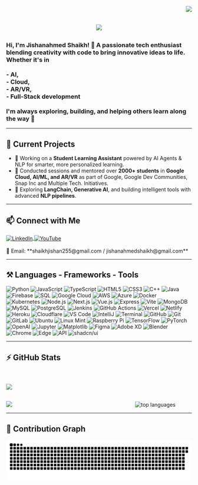 <img align="right" src="https://visitor-badge.laobi.icu/badge?page_id=jishanahmed-shaikh" />

<h1 align="center">
    <img src="https://readme-typing-svg.herokuapp.com?font=Fira+Code&weight=600&size=32&pause=1000&width=435&lines=I'm+Jishanahmed+Shaikh!" />
</h1>

<h3 align="left">
Hi, I'm Jishanahmed Shaikh! 👋  
A passionate tech enthusiast blending creativity with code to bring innovative ideas to life.  
Whether it's in
<br>
<br>
- AI,
<br>
- Cloud,
<br>
- AR/VR,
<br>
- Full-Stack development
<br>
<br>
I'm always exploring, building, and helping others learn along the way 🚀
</h3>

---

## 🔭 Current Projects
- 🚀 Working on a **Student Learning Assistant** powered by AI Agents & NLP for smarter, more personalized learning.
- 🧠 Conducted sessions and mentored over **2000+ students** in **Google Cloud, AI/ML, and AR/VR** as part of Google, Google Dev Communities, Snap Inc and Multiple Tech. Initiatives.
- 🧪 Exploring **LangChain, Generative AI**, and building intelligent tools with advanced **NLP pipelines**.

---

## 📫 Connect with Me

<a href="https://www.linkedin.com/in/jishanahmedshaikh" target="blank">
  <img align="center" src="https://raw.githubusercontent.com/rahuldkjain/github-profile-readme-generator/master/src/images/icons/Social/linked-in-alt.svg" alt="LinkedIn" height="30" width="40" />
</a>

<a href="https://www.youtube.com/@jishanahmedarshaikh" target="blank">
  <img align="center" src="https://raw.githubusercontent.com/rahuldkjain/github-profile-readme-generator/master/src/images/icons/Social/youtube.svg" alt="YouTube" height="30" width="40" />
</a>  
<br/>
<br>
📧 Email: **shaikhjishan255@gmail.com / jishanahmedshaikh@gmail.com**

---

## ⚒️ Languages - Frameworks - Tools

<p align="left">
  <!-- Programming Languages -->
  <img src="https://img.icons8.com/color/48/000000/python.png" title="Python"/>
  <img src="https://img.icons8.com/color/48/000000/javascript--v1.png" title="JavaScript"/>
  <img src="https://img.icons8.com/color/48/000000/typescript.png" title="TypeScript"/>
  <img src="https://img.icons8.com/color/48/000000/html-5--v1.png" title="HTML5"/>
  <img src="https://img.icons8.com/color/48/000000/css3.png" title="CSS3"/>
  <img src="https://img.icons8.com/color/48/000000/c-plus-plus-logo.png" title="C++"/>
  <img src="https://img.icons8.com/color/48/000000/java-coffee-cup-logo.png" title="Java"/>

  <!-- Cloud / Database -->
  <img src="https://img.icons8.com/color/48/000000/firebase.png" title="Firebase"/>
  <img src="https://img.icons8.com/external-flat-juicy-fish/48/external-sql-coding-and-development-flat-flat-juicy-fish.png" title="SQL"/>
  <img src="https://img.icons8.com/color/48/000000/google-cloud.png" title="Google Cloud"/>
  <img src="https://img.icons8.com/color/48/000000/amazon-web-services.png" title="AWS"/>
  <img src="https://img.icons8.com/color/48/000000/microsoft-azure.png" title="Azure"/>
  <img src="https://img.icons8.com/color/48/000000/docker.png" title="Docker"/>
  <img src="https://img.icons8.com/color/48/000000/kubernetes.png" title="Kubernetes"/>

  <!-- Frameworks / Libraries -->
  <img src="https://img.icons8.com/color/48/000000/nodejs.png" title="Node.js"/>
  <img src="https://img.icons8.com/fluency/48/nextjs.png" title="Next.js"/>
  <img src="https://img.icons8.com/color/48/000000/vue-js.png" title="Vue.js"/>
  <img src="https://img.icons8.com/ios-filled/50/ffffff/express-js.png" title="Express"/>
  <img src="https://img.icons8.com/color/48/null/vite.png" title="Vite"/>
  <img src="https://img.icons8.com/color/48/000000/mongodb.png" title="MongoDB"/>
  <img src="https://img.icons8.com/color/48/000000/mysql-logo.png" title="MySQL"/>
  <img src="https://img.icons8.com/color/48/000000/postgreesql.png" title="PostgreSQL"/>

  <!-- DevOps & Hosting -->
  <img src="https://img.icons8.com/color/48/000000/jenkins.png" title="Jenkins"/>
  <img src="https://img.icons8.com/color/48/000000/github--v1.png" title="GitHub Actions"/>
  <img src="https://www.vectorlogo.zone/logos/vercel/vercel-icon.svg" width="48" title="Vercel"/>
  <img src="https://img.icons8.com/color/48/000000/netlify.png" title="Netlify"/>
  <img src="https://img.icons8.com/color/48/000000/heroku.png" title="Heroku"/>
  <img src="https://img.icons8.com/color/48/000000/cloudflare.png" title="Cloudflare"/>

  <!-- Tools & IDEs -->
  <img src="https://img.icons8.com/color/48/000000/visual-studio-code-2019.png" title="VS Code"/>
  <img src="https://img.icons8.com/color/48/000000/intellij-idea.png" title="IntelliJ"/>
  <img src="https://img.icons8.com/ios-filled/48/26e07f/console.png" title="Terminal"/>
  <img src="https://img.icons8.com/ios-filled/50/26e07f/github.png" title="GitHub"/>
  <img src="https://img.icons8.com/color/48/000000/git.png" title="Git"/>
  <img src="https://img.icons8.com/color/48/000000/gitlab.png" title="GitLab"/>

  <!-- OS -->
  <img src="https://img.icons8.com/color/48/000000/ubuntu--v1.png" title="Ubuntu"/>
  <img src="https://img.icons8.com/color/48/000000/linux-mint.png" title="Linux Mint"/>
  <img src="https://img.icons8.com/color/48/000000/raspberry-pi.png" title="Raspberry Pi"/>

  <!-- AI/ML -->
  <img src="https://img.icons8.com/color/48/000000/tensorflow.png" title="TensorFlow"/>
  <img src="https://img.icons8.com/color/48/000000/pytorch.png" title="PyTorch"/>
  <img src="https://img.icons8.com/fluency/48/null/openai.png" title="OpenAI"/>
  <img src="https://img.icons8.com/fluency/48/null/jupyter.png" title="Jupyter"/>
  <img src="https://img.icons8.com/fluency/48/null/combo-chart.png" title="Matplotlib"/>

  <!-- UI/UX Tools -->
  <img src="https://img.icons8.com/color/48/000000/figma--v1.png" title="Figma"/>
  <img src="https://img.icons8.com/color/48/000000/adobe-xd--v1.png" title="Adobe XD"/>
  <img src="https://img.icons8.com/color/48/000000/blender-3d.png" title="Blender"/>

  <!-- Misc -->
  <img src="https://img.icons8.com/color/48/000000/google-chrome.png" title="Chrome"/>
  <img src="https://img.icons8.com/color/48/000000/ms-edge-new.png" title="Edge"/>
  <img src="https://img.icons8.com/external-flat-juicy-fish/48/external-api-web-development-flat-flat-juicy-fish.png" title="API"/>

  <!-- ShadCN UI -->
  <img src="https://raw.githubusercontent.com/shadcn/ui/main/apps/www/public/favicon.ico" width="40" title="shadcn/ui" />
</p>



---

## ⚡ GitHub Stats

<br/>

<p>
  <img align="center" height="300" src="https://github-readme-streak-stats.herokuapp.com/?user=jishanahmed-shaikh&theme=tokyonight&hide_border=true" />
</p>

<br/>

<img width=350 align="left" src="https://github-readme-stats.vercel.app/api?username=jishanahmed-shaikh&theme=tokyonight&show_icons=true&hide_border=true&count_private=true" />
<img width=390 align="center" src="https://github-readme-stats.vercel.app/api/top-langs/?username=jishanahmed-shaikh&theme=tokyonight&show_icons=true&hide_border=true&layout=compact" alt="top languages" />

---

## 🐍 Contribution Graph

<img src="https://raw.githubusercontent.com/mihaillo29/mihaillo29/output/snake.svg" alt="Snake animation" />

